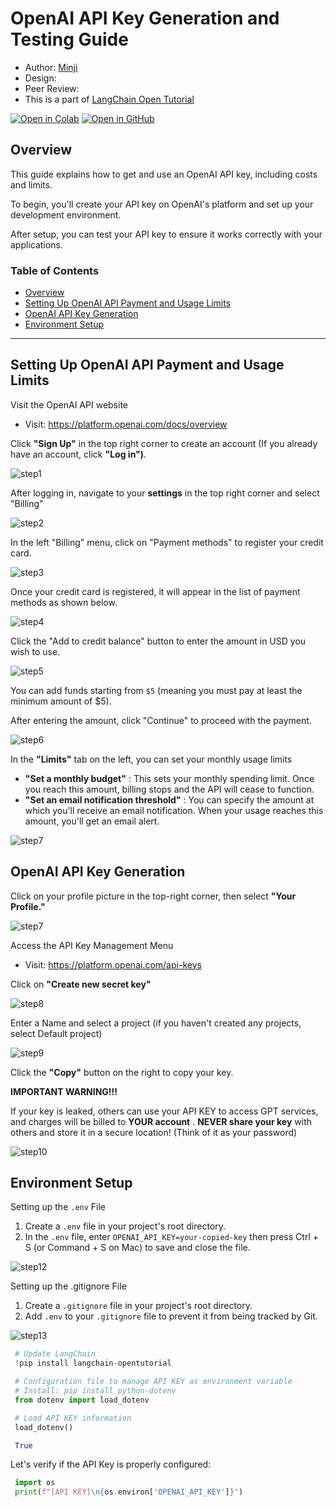 <style>
.custom {
    background-color: #008d8d;
    color: white;
    padding: 0.25em 0.5em 0.25em 0.5em;
    white-space: pre-wrap;       /* css-3 */
    white-space: -moz-pre-wrap;  /* Mozilla, since 1999 */
    white-space: -pre-wrap;      /* Opera 4-6 */
    white-space: -o-pre-wrap;    /* Opera 7 */
    word-wrap: break-word;
}

pre {
    background-color: #027c7c;
    padding-left: 0.5em;
}

</style>

# OpenAI API Key Generation and Testing Guide

- Author: [Minji](https://github.com/r14minji)
- Design: 
- Peer Review: 
- This is a part of [LangChain Open Tutorial](https://github.com/LangChain-OpenTutorial/LangChain-OpenTutorial)

[![Open in Colab](https://colab.research.google.com/assets/colab-badge.svg)](https://colab.research.google.com/github/LangChain-OpenTutorial/LangChain-OpenTutorial/blob/main/01-Basic/03-OpenAIAPI-Key-Generation.ipynb) [![Open in GitHub](https://img.shields.io/badge/Open%20in%20GitHub-181717?style=flat-square&logo=github&logoColor=white)](https://github.com/LangChain-OpenTutorial/LangChain-OpenTutorial/blob/main/01-Basic/03-OpenAIAPI-Key-Generation.ipynb)

## Overview

This guide explains how to get and use an OpenAI API key, including costs and limits.

To begin, you'll create your API key on OpenAI's platform and set up your development environment.

After setup, you can test your API key to ensure it works correctly with your applications.

### Table of Contents
- [Overview](#overview)
- [Setting Up OpenAI API Payment and Usage Limits](#setting-up-openai-api-payment-and-usage-limits)
- [OpenAI API Key Generation](#openai-api-key-generation)
- [Environment Setup](#environment-setup)

----

## Setting Up OpenAI API Payment and Usage Limits

Visit the OpenAI API website


- Visit: https://platform.openai.com/docs/overview

Click **"Sign Up"** in the top right corner to create an account (If you already have an account, click **"Log in")**.

![step1](./img/02-OpenAIAPIKeyGeneration-01.png)

After logging in, navigate to your **settings** in the top right corner and select "Billing"

![step2](./img/02-OpenAIAPIKeyGeneration-02.png)

In the left "Billing" menu, click on "Payment methods" to register your credit card.

![step3](./img/02-OpenAIAPIKeyGeneration-03.png)

Once your credit card is registered, it will appear in the list of payment methods as shown below.

![step4](./img/02-OpenAIAPIKeyGeneration-04.png)

Click the "Add to credit balance" button to enter the amount in USD you wish to use.


![step5](./img/02-OpenAIAPIKeyGeneration-05.png)



You can add funds starting from `$5` (meaning you must pay at least the minimum amount of $5).

After entering the amount, click "Continue" to proceed with the payment.

![step6](./img/02-OpenAIAPIKeyGeneration-06.png)

In the **"Limits"** tab on the left, you can set your monthly usage limits

- **"Set a monthly budget"** : This sets your monthly spending limit. Once you reach this amount, billing stops and the API will cease to function.
- **"Set an email notification threshold"** : You can specify the amount at which you'll receive an email notification. When your usage reaches this amount, you'll get an email alert.

![step7](./img/02-OpenAIAPIKeyGeneration-07.png)

## OpenAI API Key Generation

Click on your profile picture in the top-right corner, then select **"Your Profile."** 

![step7](./img/02-OpenAIAPIKeyGeneration-08.png)

Access the API Key Management Menu

- Visit: https://platform.openai.com/api-keys


Click on **"Create new secret key"**

![step8](./img/02-OpenAIAPIKeyGeneration-09.png)

Enter a Name and select a project (if you haven't created any projects, select Default project)

![step9](./img/02-OpenAIAPIKeyGeneration-10.png)

Click the **"Copy"** button on the right to copy your key.

**IMPORTANT WARNING!!!**

If your key is leaked, others can use your API KEY to access GPT services, and charges will be billed to **YOUR account** .
**NEVER share your key** with others and store it in a secure location! (Think of it as your password)

![step10](./img/02-OpenAIAPIKeyGeneration-11.png)


## Environment Setup

Setting up the `.env` File

1. Create a `.env` file in your project's root directory.
2. In the `.env` file, enter `OPENAI_API_KEY=your-copied-key` then press Ctrl + S (or Command + S on Mac) to save and close the file.

![step12](./img/02-OpenAIAPIKeyGeneration-12.png)

Setting up the .gitignore File
1. Create a `.gitignore` file in your project's root directory.
2. Add `.env` to your `.gitignore` file to prevent it from being tracked by Git.

![step13](./img/02-OpenAIAPIKeyGeneration-13.png)


```python
# Update LangChain
!pip install langchain-opentutorial
```

```python
# Configuration file to manage API KEY as environment variable
# Install: pip install python-dotenv
from dotenv import load_dotenv

# Load API KEY information
load_dotenv()
```

```python
True
```

Let's verify if the API Key is properly configured:

```python
import os
print(f"[API KEY]\n{os.environ['OPENAI_API_KEY']}")
```
